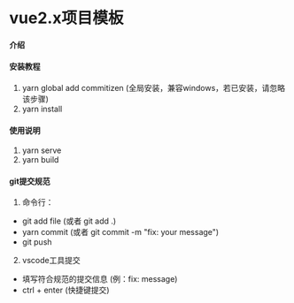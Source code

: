 # vue2.x项目模板

#### 介绍

#### 安装教程

1. yarn global add commitizen (全局安装，兼容windows，若已安装，请忽略该步骤)
2. yarn install

#### 使用说明

1. yarn serve
2. yarn build 

#### git提交规范

1. 命令行：
  - git add file (或者 git add .)
  - yarn commit (或者 git commit -m "fix: your message")
  - git push

2. vscode工具提交
  - 填写符合规范的提交信息 (例：fix: message)
  - ctrl + enter (快捷键提交)


